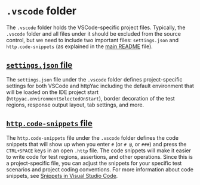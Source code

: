 # `.vscode` folder

The `.vscode` folder holds the VSCode-specific project files. Typically, the `.vscode` folder and all files under it should be excluded from the source control, but we need to include two important files: `settings.json` and `http.code-snippets` (as explained in the [main README](../#gitignore-file-file) file).

## [`settings.json` file](settings.json)

The `settings.json` file under the `.vscode` folder defines project-specific settings for both VSCode and httpYac including the default environment that will be loaded on the IDE project start (`httpyac.environmentSelectedOnStart`), border decoration of the test regions, response output layout, tab settings, and more.

## [`http.code-snippets` file](http.code-snippets)

The `http.code-snippets` file under the `.vscode` folder defines the code snippets that will show up when you enter `#` (or `# @`, or `###`) and press the `CTRL+SPACE` keys in an open `.http` file. The code snippets will make it easier to write code for test regions, assertions, and other operations. Since this is a project-specific file, you can adjust the snippets for your specific test scenarios and project coding conventions. For more information about code snippets, see [Snippets in Visual Studio Code](https://code.visualstudio.com/docs/editor/userdefinedsnippets).
